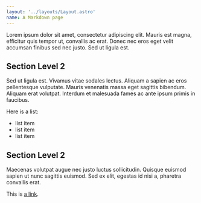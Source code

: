```yaml
---
layout: '../layouts/Layout.astro'
name: A Markdown page
---
```


Lorem ipsum dolor sit amet, consectetur adipiscing elit. Mauris est magna, efficitur quis tempor ut, convallis ac erat. Donec nec eros eget velit accumsan finibus sed nec justo. Sed ut ligula est.

## Section Level 2

Sed ut ligula est. Vivamus vitae sodales lectus. Aliquam a sapien ac eros pellentesque vulputate. Mauris venenatis massa eget sagittis bibendum. Aliquam erat volutpat. Interdum et malesuada fames ac ante ipsum primis in faucibus.

Here is a list:

- list item
- list item
- list item

## Section Level 2

Maecenas volutpat augue nec justo luctus sollicitudin. Quisque euismod sapien ut nunc sagittis euismod. Sed ex elit, egestas id nisi a, pharetra convallis erat.

This is [a link]().
